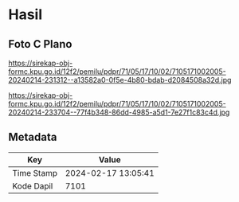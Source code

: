 # Hasil

## Foto C Plano

https://sirekap-obj-formc.kpu.go.id/12f2/pemilu/pdpr/71/05/17/10/02/7105171002005-20240214-231312--a13582a0-0f5e-4b80-bdab-d2084508a32d.jpg

https://sirekap-obj-formc.kpu.go.id/12f2/pemilu/pdpr/71/05/17/10/02/7105171002005-20240214-233704--77f4b348-86dd-4985-a5d1-7e27f1c83c4d.jpg


## Metadata

| Key        | Value               |
| ---------- | ------------------- |
| Time Stamp | 2024-02-17 13:05:41 |
| Kode Dapil | 7101                |



